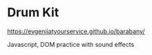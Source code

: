 # Drum Kit
https://evgeniiatyourservice.github.io/barabany/

Javascript, DOM practice with sound effects
